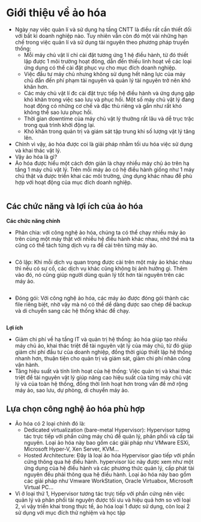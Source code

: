 # Giới thiệu về ảo hóa
- Ngày nay việc quản lí và sử dụng hạ tầng CNTT là điều rất cần thiết đối với bất kì doanh nghiệp nào. Tuy nhiên vẫn còn đó một vài những hạn chế trong việc quản lí và sử dụng tài nguyên theo phương pháp truyền thống:
	- Mỗi máy chủ vật lí chỉ cài đặt tương ứng 1 hệ điều hành, từ đó thiết lập được 1 môi trường hoạt đông, dẫn đến thiếu linh hoạt về các loại ứng dụng có thể cài đặt phục vụ cho mục đích doanh nghiệp.
	- Việc đầu tư máy chủ nhưng không sử dụng hết năng lực của máy chủ đẫn đến phí phạm tài nguyên và quản lý tài nguyên trở nên khó khăn hơn.
	- Các máy chủ vật lí đc cài đặt trực tiếp hệ điều hành và ứng dụng gặp khó khăn trong việc sao lưu và phục hồi. Một số máy chủ vật lý đang hoạt động có những cơ chế và đặc thù riêng và gần như rất khó không thể sao lưu phục hồi.
	- Thời gian downtime của máy chủ vật lý thường rất lâu và dễ trục trặc trong quá trình khởi động lại.
	- Khó khăn trong quản trị và giám sát tập trung khi số lượng vật lý tăng lên.
- Chính vì vậy, ảo hóa được coi là giải pháp nhằm tối ưu hóa việc sử dụng và khai thác vật lý.
- Vậy ảo hóa là gì?
- Ảo hóa được hiểu một cách đơn giản là chạy nhiều máy chủ ảo trên hạ tầng 1 máy chủ vật lý. Trên mỗi máy ảo có hệ điều hành giống như 1 máy chủ thật và được triển khai các môi trường, ứng dụng khác nhau để phù hợp với hoạt động của mục đích doanh nghiệp.

<img src="">

## Các chức năng và lợi ích của ảo hóa
**Các chức năng chính**
- Phân chia: với công nghệ ảo hóa, chúng ta có thể chạy nhiều máy ảo trên cùng một máy thật với nhiều hệ điều hành khác nhau, nhờ thế mà ta cũng có thể tách từng dịch vụ ra để cài trên từng máy ảo.
<img src="">

- Cô lập: Khi mỗi dịch vụ quan trọng được cài trên một máy ảo khác nhau thì nếu có sự cố, các dịch vụ khác cũng không bị ảnh hưởng gì. Thêm vào đó, nó cũng giúp người dùng quản lý tốt hơn tài nguyên trên các máy ảo.
<img src="">

- Đóng gói: Với công nghệ ảo hóa, các máy ảo được đóng gói thành các file riêng biệt, nhờ vậy mà nó có thể dể dàng được sao chép để backup và di chuyển sang các hệ thống khác để chạy.
<img src="">

**Lợi ích**
- Giảm chi phí về hạ tầng IT và quản trị hệ thống: ảo hóa giúp tạo nhiều máy chủ ảo, khai thác triệt để tài nguyên vật lý của máy chủ, từ đó giúp giảm chi phí đầu tư của doanh nghiệp, đồng thời giúp thiết lập hệ thống nhanh hơn, thuận tiện cho quản trị và giám sát, giảm chi phí nhân công vận hành.
- Tăng hiệu suất và tính linh hoạt của hệ thống: Việc quản trị và khai thác triệt để tài nguyên vật lý giúp nâng cao hiệu suất của từng máy chủ vật lý và của toàn hệ thống, đồng thời linh hoạt hơn trong vấn đề mở rộng máy ảo, sao lưu, dự phòng, di chuyển máy ảo.
## Lựa chọn công nghệ ảo hóa phù hợp
- Ảo hóa có 2 loại chính đó là:
	- Dedicated virtualization (bare-metal Hypervisor): Hypervisor tương tác trực tiếp với phần cứng máy chủ để quản lý, phân phối và cấp tài nguyên. Loại ảo hóa này bao gồm các giải pháp như VMware ESXi, Microsoft Hyper-V, Xen Server, KVM...
	- Hosted Architecture: Đây là loại ảo hóa Hypervisor giao tiếp với phần cứng thông qua hệ điều hành. hypervisor lúc này được xem như một ứng dụng của hệ điều hành và các phương thức quản lý, cấp phát tài nguyên đều phải thông qua hệ điều hành. Loại ảo hóa này bao gồm các giải pháp như Vmware WorkStation, Oracle Virtuabox, Microsoft Virtual PC...
- Vì ở loại thứ 1, Hypervisor tương tác trực tiếp với phần cứng nên việc quản lý và phân phối tài nguyên được tối ưu và hiệu quả hơn so với loại 2, vì vậy triển khai trong thực tế, ảo hóa loại 1 được sử dụng, còn loại 2 sử dụng với mục đích thử nghiệm và học tập
<img src="">
